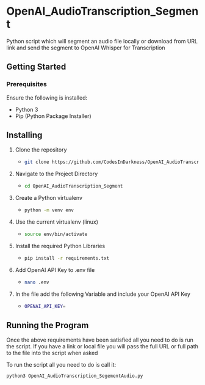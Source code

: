 # OpenAI_AudioTranscription_Segment
Python script which will segment an audio file locally or download from URL link and send the segment to OpenAI Whisper for Transcription

## Getting Started
### Prerequisites
Ensure the following is installed:
- Python 3
- Pip (Python Package Installer)

## Installing
1. Clone the repository
    - ``` bash
      git clone https://github.com/CodesInDarkness/OpenAI_AudioTranscription_Segment.git
      ```
2. Navigate to the Project Directory
    - ```bash
      cd OpenAI_AudioTranscription_Segment
      ```
3. Create a Python virtualenv
    - ```bash
      python -m venv env
      ```
4. Use the current virtualenv (linux)
    - ```bash
      source env/bin/activate
      ```
5. Install the required Python Libraries
    - ```bash
      pip install -r requirements.txt
      ```
6. Add OpenAI API Key to .env file
    - ```bash
      nano .env
      ```
7. In the file add the following Variable and include your OpenAI API Key
    - ```bash
      OPENAI_API_KEY=
      ```

## Running the Program
Once the above requirements have been satisfied all you need to do is run the script. If you have a link or local file you will pass the full URL or full path to the file into the script when asked

To run the script all you need to do is call it:
```bash
python3 OpenAI_AudioTranscription_SegementAudio.py
```
